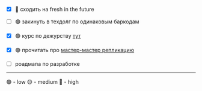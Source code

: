 - [x] 🔴 сходить на fresh in the future
- [ ] 🟢  закинуть в техдолг по одинаковым баркодам
- [x] 🟢 курс по дежурству [тут](https://univer.o3t.ru/program/1000746-dezhurstva-i-reshenie-p1intsidentov-)
- [x] 🟢 прочитать про [мастер-мастер репликацию](https://www.perplexity.ai/search/master-master-replikatsiia-eto-t4_LTJyaQ6mY4BGar29dLw)


- [ ] роадмапа по разработке
---

🟢 - low
🟡 - medium
🔴 - high